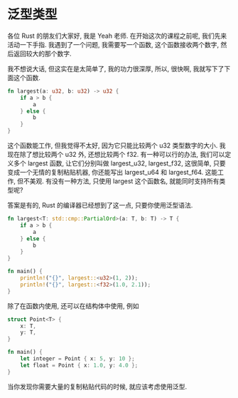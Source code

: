 # 泛型类型

各位 Rust 的朋友们大家好, 我是 Yeah 老师. 在开始这次的课程之前呢, 我们先来活动一下手指. 我遇到了一个问题, 我需要写一个函数, 这个函数接收两个数字, 然后返回较大的那个数字.

我不想说大话, 但这实在是太简单了, 我的功力很深厚, 所以, 很快啊, 我就写下了下面这个函数.

```rs
fn largest(a: u32, b: u32) -> u32 {
    if a > b {
        a
    } else {
        b
    }
}
```

这个函数能工作, 但我觉得不太好, 因为它只能比较两个 u32 类型数字的大小. 我现在除了想比较两个 u32 外, 还想比较两个 f32. 有一种可以行的办法, 我们可以定义多个 largest 函数, 让它们分别叫做 largest_u32, largest_f32, 这很简单, 只要变成一个无情的复制粘贴机器, 你还能写出 largest_u64 和 largest_f64. 这能工作, 但不美观. 有没有一种方法, 只使用 largest 这个函数名, 就能同时支持所有类型呢?

答案是有的, Rust 的编译器已经想到了这一点, 只要你使用泛型语法.

```rs
fn largest<T: std::cmp::PartialOrd>(a: T, b: T) -> T {
    if a > b {
        a
    } else {
        b
    }
}

fn main() {
    println!("{}", largest::<u32>(1, 2));
    println!("{}", largest::<f32>(1.0, 2.1));
}
```

除了在函数内使用, 还可以在结构体中使用, 例如

```rs
struct Point<T> {
    x: T,
    y: T,
}

fn main() {
    let integer = Point { x: 5, y: 10 };
    let float = Point { x: 1.0, y: 4.0 };
}
```

当你发现你需要大量的复制粘贴代码的时候, 就应该考虑使用泛型.
